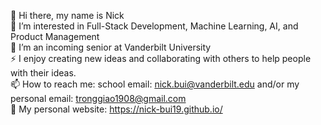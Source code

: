 👋 Hi there, my name is Nick<br/>
👀 I’m interested in Full-Stack Development, Machine Learning, AI, and Product Management<br/>
🌱 I’m an incoming senior at Vanderbilt University<br/>
⚡ I enjoy creating new ideas and collaborating with others to help people with their ideas.<br/>
📫 How to reach me: school email: nick.bui@vanderbilt.edu and/or my personal email: tronggiao1908@gmail.com<br/>
💬 My personal website: https://nick-bui19.github.io/

<!--
**nick-bui19/nick-bui19** is a ✨ _special_ ✨ repository because its `README.md` (this file) appears on your GitHub profile.

Here are some ideas to get you started:

- 🔭 I’m currently working on ...
- 🌱 I’m currently learning ...
- 👯 I’m looking to collaborate on ...
- 🤔 I’m looking for help with ...
- 💬 Ask me about ...
- 📫 How to reach me: ...
- 😄 Pronouns: ...
- ⚡ Fun fact: ...
-->

